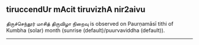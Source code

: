 ## tiruccendUr mAcit tiruvizhA nir2aivu
திருச்செந்தூர் மாசித் திருவிழா நிறைவு is observed on Paurṇamāsī tithi of Kumbha (solar) month (sunrise (default)/puurvaviddha (default)).



---
